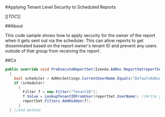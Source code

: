 #Applying Tenant Level Security to Scheduled Reports

[[_TOC_]]

##About

This code sample shows how to apply security for the owner of the report when it gets sent out via the scheduler. This can allow reports to get disseminated based on the report owner's tenant ID and prevent any users outside of that group from receiving the report.

##C♯

```csharp
public override void PreExecuteReportSet(Izenda.AdHoc.ReportSetreportSet)
  {
    bool scheduler = AdHocSettings.CurrentUserName.Equals("DefaultAdministrator");
    if (scheduler)
      {
        Filter f = new Filter("TenantID");
        f.Value = LookupTenantIDFromUser(reportSet.UserName); //Write your own implementation of this method
        reportSet.Filters.AddHidden(f);
      }
  } //end method
```